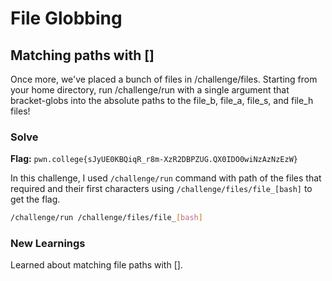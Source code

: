 # File Globbing

## Matching paths with []
Once more, we've placed a bunch of files in /challenge/files. Starting from your home directory, run /challenge/run with a single argument that bracket-globs into the absolute paths to the file_b, file_a, file_s, and file_h files!

### Solve
**Flag:** `pwn.college{sJyUE0KBQiqR_r8m-XzR2DBPZUG.QX0IDO0wiNzAzNzEzW}`

In this challenge, I used ```/challenge/run``` command with path of the files that required and their first characters using ```/challenge/files/file_[bash]``` to get the flag.

```bash
/challenge/run /challenge/files/file_[bash]
```

### New Learnings
Learned about matching file paths with [].
